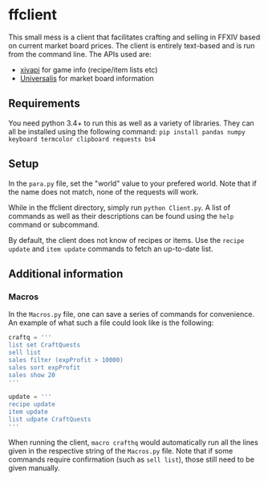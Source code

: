 # ffclient

This small mess is a client that facilitates crafting and selling in FFXIV based on current market board prices. The client is entirely text-based and is run from the command line. The APIs used are: 
- [xivapi](https://xivapi.com/docs) for game info (recipe/item lists etc)
- [Universalis](https://universalis.app/docs) for market board information

## Requirements

You need python 3.4+ to run this as well as a variety of libraries. They can all be installed using the following command:
`pip install pandas numpy keyboard termcolor clipboard requests bs4`

## Setup

In the `para.py` file, set the "world" value to your prefered world. Note that if the name does not match, none of the requests will work. 

While in the ffclient directory, simply run `python Client.py`. A list of commands as well as their descriptions can be found using the `help` command or subcommand. 

By default, the client does not know of recipes or items. Use the `recipe update` and `item update` commands to fetch an up-to-date list. 

## Additional information

### Macros

In the `Macros.py` file, one can save a series of commands for convenience. An example of what such a file could look like is the following:

```python
craftq = '''
list set CraftQuests
sell list
sales filter (expProfit > 10000)
sales sort expProfit
sales show 20
'''

update = '''
recipe update
item update
list udpate CraftQuests
'''
```

When running the client, `macro crafthq` would automatically run all the lines given in the respective string of the `Macros.py` file. Note that if some commands require confirmation (such as `sell list`), those still need to be given manually.



